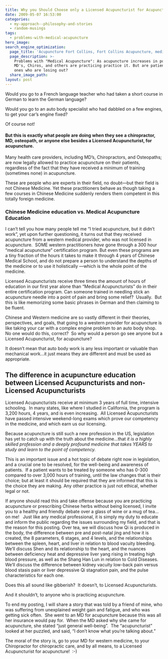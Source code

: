 ```yaml
---
title: Why you Should Choose only a Licensed Acupuncturist for Acupuncture
date: 2009-05-07 16:53:00
categories:
  - my-approach--philosophy-and-stories
  - random-musings
tags:
  - problems-with-medical-acupuncture
hero_image:
search_engine_optimization:
  page_title: 'Acupuncture Fort Collins, Fort Collins Acupuncture, medical acupuncture,'
  page_description: >-
    Problems with "Medical Acupuncture": As acupuncture increases in popularity,
    MD's, Chiros, and others are practicing practice it. But are patients the
    ones who are losing out?
  share_image_path:
layout: post
---
```


Would you go to a French language teacher who had taken a short course in German to learn the German language?

Would you go to an auto body specialist who had dabbled on a few engines, to get your car’s engine fixed?

Of course not!&nbsp;

#### But this is exactly what people are doing when they see a chiropractor, MD, osteopath, or anyone else besides a **Licensed Acupuncturist**, for acupuncture.

Many health care providers, including MD’s, Chiropractors, and Osteopaths; are now legally allowed to practice acupuncture on their patients, regardless of the fact that they have received a minimum of training (sometimes none) in acupuncture.

These are people who are experts in their field, no doubt—but their field is not Chinese Medicine. Yet these practitioners behave as though taking a few courses in Chinese Medicine suddenly renders them competent in this totally foreign medicine.

### Chinese Medicine education vs. Medical Acupuncture Education

I can’t tell you how many people tell me “I tried acupuncture, but it didn’t work”, yet upon further questioning, it turns out that they received acupuncture from a western medical provider, who was not licensed in acupuncture.&nbsp; SOME western practitioners *have* gone through a 300 hour “medical acupuncture” certification program. But even these programs are a tiny fraction of the hours it takes to make it through 4 years of Chinese Medical School, and do not prepare a person to understand the depths of the medicine or to use it holistically —which is the whole point of the medicine.

Licensed Acupuncturists receive three times the amount of hours of education in our first year alone than “Medical Acupuncturists” do in their entire certification program. Can someone trained in needling stick an acupuncture needle into a point of pain and bring some relief?&nbsp; Usually.&nbsp; But this is like memorizing some basic phrases in German and then claiming to be fluent.

Chinese and Western medicine are so vastly different in their theories, perspectives, and goals, that going to a western provider for acupuncture is like taking your car with a complex engine problem to an auto body shop.&nbsp; No one would do this, correct?&nbsp; So why would a person go see anyone but a Licensed Acupuncturist, for acupuncture?

It doesn’t mean that auto body work is any less important or valuable than mechanical work…it just means they are different and must be used as appropriate.&nbsp;

## The difference in acupuncture education between Licensed Acupuncturists and non-Licensed Acupuncturists

Licensed Acupuncturists receive at minimum 3 years of full time, intensive schooling.&nbsp; In many states, like where I studied in California, the program is 3,200 hours, 4 years, and is even increasing.&nbsp; All Licensed Acupuncturists have passed intensive weekend-long exams which prove our competency in the medicine, and which earn us our licensing.

Because acupuncture is still such a new profession in the US, legislation has yet to catch up with the truth about the medicine…that *it is a highly skilled profession and a deeply profound medicine that takes YEARS to study and learn to the point of competency.*

This is an important issue and a hot topic of debate right now in legislation, and a crucial one to be resolved, for the well-being and awareness of patients.&nbsp; If a patient wants to be treated by someone who has 0-300 compared to over 3,000 hours of training, until the law changes that is their choice; but at least it should be required that they are informed that this is the choice they are making. Any other practice is just not ethical, whether legal or not.

If anyone should read this and take offense because you are practicing acupuncture or prescribing Chinese herbs without being licensed, I invite you to a healthy and friendly debate over a glass of wine or a mug of tea…on me! &nbsp; Just like any medical professional, it is simply my duty to educate and inform the public regarding the issues surrounding my field, and that is the reason for this posting. Over tea, we will discuss how Qi is produced in the body, the difference between pre and post-natal jing and how it is created, the 8 parameters, 6 stages, and 4 levels, and the relationships between the spleen, heart, and liver in relation to blood vacuity bleeding. We’ll discuss Shen and its relationship to the heart, and the nuances between deficiency heat and depressive liver yang rising in treating high blood pressure, as well as the Shang Han Lun in relation to Cold Diseases.&nbsp; We’ll discuss the difference between kidney vacuity low-back pain versus blood stasis pain or liver depressive Qi stagnation pain, and the pulse characteristics for each one.

Does this all sound like gibberish?&nbsp; It doesn’t, to Licensed Acupuncturists.

And it shouldn’t, to anyone who is practicing acupuncture.

To end my posting, I will share a story that was told by a friend of mine, who was suffering from unexplained weight gain and fatigue, and who was getting sick often. &nbsp;She went to an MD for acupuncture because this was all her insurance would pay for. &nbsp;When the MD asked why she came for acupuncture, she stated “just general well-being”. &nbsp;The “acupuncturist” looked at her puzzled, and said, “I don’t know what you’re talking about.”

The moral of the story is, go to your MD for western medicine, to your Chiropractor for chiropractic care, and by all means, to a Licensed Acupuncturist for acupuncture!&nbsp; :-)